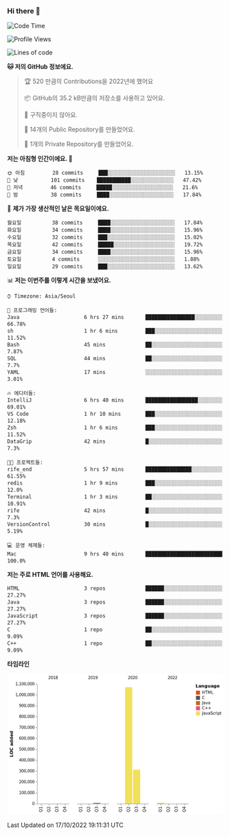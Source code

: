 ### Hi there 👋

<!--
**otm0937/otm0937** is a ✨ _special_ ✨ repository because its `README.md` (this file) appears on your GitHub profile.

Here are some ideas to get you started:

- 🔭 I’m currently working on ...
- 🌱 I’m currently learning ...
- 👯 I’m looking to collaborate on ...
- 🤔 I’m looking for help with ...
- 💬 Ask me about ...
- 📫 How to reach me: ...
- 😄 Pronouns: ...
- ⚡ Fun fact: ...
-->

  <!--START_SECTION:waka-->
![Code Time](http://img.shields.io/badge/Code%20Time-461%20hrs%2016%20mins-blue)

![Profile Views](http://img.shields.io/badge/Profile%20Views-0-blue)

![Lines of code](https://img.shields.io/badge/%EC%A0%80%EB%8A%94%20%EC%97%AC%ED%83%9C%EA%B9%8C%EC%A7%80%20-1%20Million%20%EC%A4%84%EC%9D%98%20%EC%BD%94%EB%93%9C%EB%A5%BC%20%EC%9E%91%EC%84%B1%ED%96%88%EC%96%B4%EC%9A%94.-blue)

**🐱 저의 GitHub 정보에요.** 

> 🏆 520 만큼의 Contributions을 2022년에 했어요
 > 
> 📦 GitHub의 35.2 kB만큼의 저장소를 사용하고 있어요. 
 > 
> 🚫 구직중이지 않아요.
 > 
> 📜 14개의 Public Repository를 만들었어요. 
 > 
> 🔑 1개의 Private Repository를 만들었어요. 
 > 
**저는 아침형 인간이에요. 🐤** 

```text
🌞 아침         28 commits     ███░░░░░░░░░░░░░░░░░░░░░░   13.15% 
🌆 낮　         101 commits    ███████████░░░░░░░░░░░░░░   47.42% 
🌃 저녁         46 commits     █████░░░░░░░░░░░░░░░░░░░░   21.6% 
🌙 밤　         38 commits     ████░░░░░░░░░░░░░░░░░░░░░   17.84%

```
📅 **제가 가장 생산적인 날은 목요일이에요.** 

```text
월요일          38 commits     ████░░░░░░░░░░░░░░░░░░░░░   17.84% 
화요일          34 commits     ████░░░░░░░░░░░░░░░░░░░░░   15.96% 
수요일          32 commits     ███░░░░░░░░░░░░░░░░░░░░░░   15.02% 
목요일          42 commits     █████░░░░░░░░░░░░░░░░░░░░   19.72% 
금요일          34 commits     ████░░░░░░░░░░░░░░░░░░░░░   15.96% 
토요일          4 commits      ░░░░░░░░░░░░░░░░░░░░░░░░░   1.88% 
일요일          29 commits     ███░░░░░░░░░░░░░░░░░░░░░░   13.62%

```


📊 **저는 이번주를 이렇게 시간을 보냈어요.** 

```text
⌚︎ Timezone: Asia/Seoul

💬 프로그래밍 언어들: 
Java                     6 hrs 27 mins       ████████████████░░░░░░░░░   66.78% 
sh                       1 hr 6 mins         ███░░░░░░░░░░░░░░░░░░░░░░   11.52% 
Bash                     45 mins             ██░░░░░░░░░░░░░░░░░░░░░░░   7.87% 
SQL                      44 mins             ██░░░░░░░░░░░░░░░░░░░░░░░   7.7% 
YAML                     17 mins             ░░░░░░░░░░░░░░░░░░░░░░░░░   3.01%

🔥 에디터들: 
IntelliJ                 6 hrs 40 mins       █████████████████░░░░░░░░   69.01% 
VS Code                  1 hr 10 mins        ███░░░░░░░░░░░░░░░░░░░░░░   12.18% 
Zsh                      1 hr 6 mins         ███░░░░░░░░░░░░░░░░░░░░░░   11.52% 
DataGrip                 42 mins             █░░░░░░░░░░░░░░░░░░░░░░░░   7.3%

🐱‍💻 프로젝트들: 
rife_end                 5 hrs 57 mins       ███████████████░░░░░░░░░░   61.55% 
redis                    1 hr 9 mins         ███░░░░░░░░░░░░░░░░░░░░░░   12.0% 
Terminal                 1 hr 3 mins         ██░░░░░░░░░░░░░░░░░░░░░░░   10.91% 
rife                     42 mins             █░░░░░░░░░░░░░░░░░░░░░░░░   7.3% 
VersionControl           30 mins             █░░░░░░░░░░░░░░░░░░░░░░░░   5.19%

💻 운영 체제들: 
Mac                      9 hrs 40 mins       █████████████████████████   100.0%

```

**저는 주로 HTML 언어를 사용해요.** 

```text
HTML                     3 repos             ██████░░░░░░░░░░░░░░░░░░░   27.27% 
Java                     3 repos             ██████░░░░░░░░░░░░░░░░░░░   27.27% 
JavaScript               3 repos             ██████░░░░░░░░░░░░░░░░░░░   27.27% 
C                        1 repo              ██░░░░░░░░░░░░░░░░░░░░░░░   9.09% 
C++                      1 repo              ██░░░░░░░░░░░░░░░░░░░░░░░   9.09%

```


**타임라인**

![Chart not found](https://raw.githubusercontent.com/otm0937/otm0937/main/charts/bar_graph.png) 


 Last Updated on 17/10/2022 19:11:31 UTC
<!--END_SECTION:waka-->
